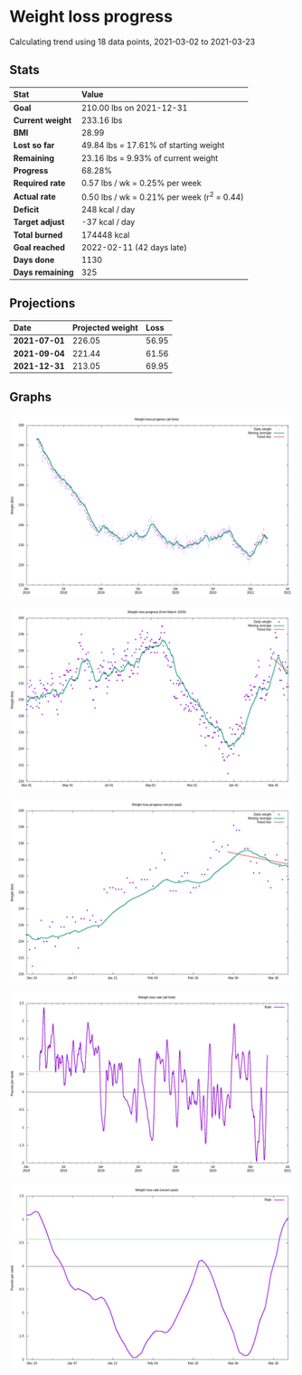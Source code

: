 # Weight loss progress

Calculating trend using 18 data points, 2021-03-02 to 2021-03-23

## Stats

Stat|Value
:-|:-
**Goal**|210.00 lbs on 2021-12-31
**Current weight**|233.16 lbs
**BMI**|28.99
**Lost so far**|49.84 lbs = 17.61% of starting weight
**Remaining**|23.16 lbs =  9.93% of current  weight
**Progress**|68.28%
**Required rate**|0.57 lbs / wk = 0.25% per week
**Actual rate**|0.50 lbs / wk = 0.21% per week  (r<sup>2</sup> = 0.44)
**Deficit**|248 kcal / day
**Target adjust**|-37 kcal / day
**Total burned**|174448 kcal
**Goal reached**|2022-02-11 (42 days late)
**Days done**|1130
**Days remaining**|325

## Projections

Date|Projected weight|Loss
:-|:-|:-
**2021-07-01**|226.05|56.95
**2021-09-04**|221.44|61.56
**2021-12-31**|213.05|69.95

## Graphs

![](weight-graph-alltime.png)

![](weight-graph-covid.png)

![](weight-graph-recent.png)

![](rate-graph-alltime.png)

![](rate-graph-recent.png)
